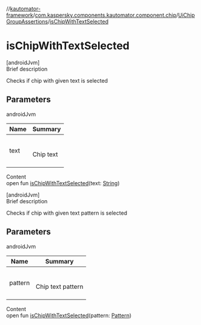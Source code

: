 //[kautomator-framework](../../index.md)/[com.kaspersky.components.kautomator.component.chip](../index.md)/[UiChipGroupAssertions](index.md)/[isChipWithTextSelected](is-chip-with-text-selected.md)



# isChipWithTextSelected  
[androidJvm]  
Brief description  


Checks if chip with given text is selected



## Parameters  
  
androidJvm  
  
|  Name|  Summary| 
|---|---|
| text| <br><br>Chip text<br><br>
  
  
Content  
open fun [isChipWithTextSelected](is-chip-with-text-selected.md)(text: [String](https://kotlinlang.org/api/latest/jvm/stdlib/kotlin/-string/index.html))  


[androidJvm]  
Brief description  


Checks if chip with given text pattern is selected



## Parameters  
  
androidJvm  
  
|  Name|  Summary| 
|---|---|
| pattern| <br><br>Chip text pattern<br><br>
  
  
Content  
open fun [isChipWithTextSelected](is-chip-with-text-selected.md)(pattern: [Pattern](https://developer.android.com/reference/kotlin/java/util/regex/Pattern.html))  



